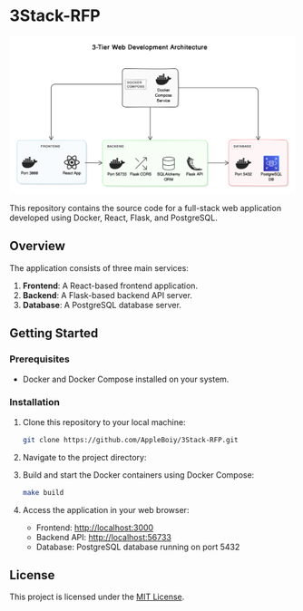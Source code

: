 # 3Stack-RFP

<img src="diagram.png"/>


This repository contains the source code for a full-stack web application developed using Docker, React, Flask, and PostgreSQL.

## Overview

The application consists of three main services:

1. **Frontend**: A React-based frontend application.
2. **Backend**: A Flask-based backend API server.
3. **Database**: A PostgreSQL database server.

## Getting Started

### Prerequisites

- Docker and Docker Compose installed on your system.

### Installation

1. Clone this repository to your local machine:

    ```bash
    git clone https://github.com/AppleBoiy/3Stack-RFP.git
    ```

2. Navigate to the project directory:

3. Build and start the Docker containers using Docker Compose:

    ```bash
    make build
    ```

5. Access the application in your web browser:

    - Frontend: [http://localhost:3000](http://localhost:3000)
    - Backend API: [http://localhost:56733](http://localhost:56733)
    - Database: PostgreSQL database running on port 5432

## License

This project is licensed under the [MIT License](LICENSE).
